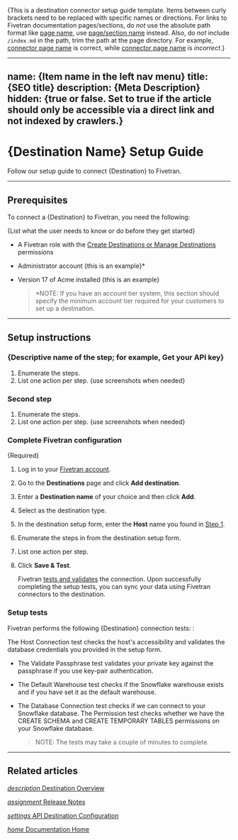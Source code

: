 {This is a destination connector setup guide template. Items between curly brackets need to be replaced with specific names or directions. For links to Fivetran documentation pages/sections, do _not_ use the absolute path format like [page name](https://fivetran.com/docs/...), use [page/section name](/docs/...) instead. Also, do _not_ include `/index.md` in the path, trim the path at the page directory. For example,  [connector page name](/docs/connectors/applications/some-connector) is correct, while [connector page name](/docs/connectors/applications/some-connector/index.md) is _incorrect_.}

---
name: {Item name in the left nav menu}
title: {SEO title}
description: {Meta Description}
hidden: {true or false. Set to true if the article should only be accessible via a direct link and not indexed by crawlers.}
---

# {Destination Name} Setup Guide

Follow our setup guide to connect {Destination} to Fivetran.

-----

## Prerequisites

To connect a {Destination} to Fivetran, you need the following:

{List what the user needs to know or do before they get started}

- A Fivetran role with the [Create Destinations or Manage Destinations](/docs/using-fivetran/fivetran-dashboard/account-settings/role-based-access-control#rbacpermissions) permissions
- Administrator account {this is an example}*
- Version 17 of Acme installed {this is an example}
    
    > \*NOTE: If you have an account tier system, this section should specify the minimum account tier required for your customers to set up a destination.

---

## Setup instructions

### <span class="step-item">{Descriptive name of the step; for example, Get your API key}</span>

1. Enumerate the steps.
2. List one action per step.
   {use screenshots when needed}

### <span class="step-item">Second step</span>

1. Enumerate the steps.
2. List one action per step.
   {use screenshots when needed}

### <span class="step-item"> Complete Fivetran configuration </span>

{Required}
1. Log in to your [Fivetran account](https://fivetran.com/login).
2. Go to the **Destinations** page and click **Add destination**.
3. Enter a **Destination name** of your choice and then click **Add**.
4. Select **<Destination>** as the destination type.
5. In the destination setup form, enter the **Host** name you found in [Step 1](/docs/destinations/).
6. Enumerate the steps in from the destination setup form.
7. List one action per step.
8. Click **Save & Test**.

   Fivetran [tests and validates](/docs/destinations/newdestination/setup-guide#setuptests) the <Destination> connection. Upon successfully completing the setup tests, you can sync your data using Fivetran connectors to the <Destination> destination.


### Setup tests

Fivetran performs the following {Destination} connection tests: <The following are examples>:

The Host Connection test checks the host's accessibility and validates the database credentials you provided in the setup form.
- The Validate Passphrase test validates your private key against the passphrase if you use key-pair authentication.
- The Default Warehouse test checks if the Snowflake warehouse exists and if you have set it as the default warehouse.
- The Database Connection test checks if we can connect to your Snowflake database.
  The Permission test checks whether we have the CREATE SCHEMA and CREATE TEMPORARY TABLES permissions on your Snowflake database.

  > NOTE: The tests may take a couple of minutes to complete.

---

## Related articles

[<i aria-hidden="true" class="material-icons">description</i> Destination Overview](/docs/destinations/newdestination)

<b> </b>

[<i aria-hidden="true" class="material-icons">assignment</i> Release Notes](/docs/destinations/newdestination/changelog)

<b> </b>

[<i aria-hidden="true" class="material-icons">settings</i> API Destination Configuration](/docs/rest-api/destinations/config#newdestination)

<b> </b>

[<i aria-hidden="true" class="material-icons">home</i> Documentation Home](/docs/getting-started)

